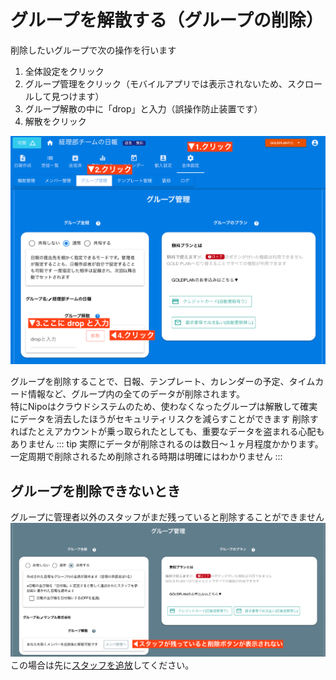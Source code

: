 # グループを解散する（グループの削除）<Badge text="管理者向け" />
削除したいグループで次の操作を行います
1. 全体設定をクリック
2. グループ管理をクリック（モバイルアプリでは表示されないため、スクロールして見つけます）
3. グループ解散の中に「drop」と入力（誤操作防止装置です）
4. 解散をクリック


![グループの解散](./group/g4.png)

グループを削除することで、日報、テンプレート、カレンダーの予定、タイムカード情報など、グループ内の全てのデータが削除されます。  
特にNipoはクラウドシステムのため、使わなくなったグループは解散して確実にデータを消去したほうがセキュリティリスクを減らすことができます
削除すればたとえアカウントが乗っ取られたとしても、重要なデータを盗まれる心配もありません
::: tip
実際にデータが削除されるのは数日〜１ヶ月程度かかります。一定周期で削除されるため削除される時期は明確にはわかりません
:::

## グループを削除できないとき
グループに管理者以外のスタッフがまだ残っていると削除することができません
![グループの削除](./group/g5.png)
この場合は先に[スタッフを追放](/manual/group/rmstaff)してください。
